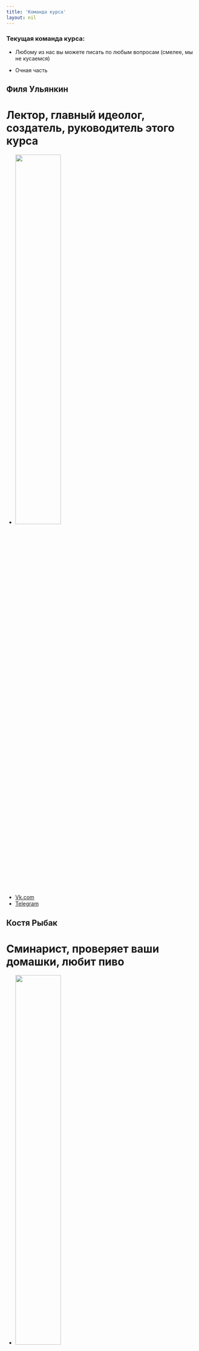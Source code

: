 ```yaml
---
title: 'Команда курса'
layout: nil
---
```



### Текущая команда курса:

* Любому из нас вы можете писать по любым вопросам (смелее, мы не кусаемся)

* Очная часть

## Филя Ульянкин
# Лектор, главный идеолог, создатель, руководитель этого курса
* <img src="https://github.com/FUlyankin/LaTeX/blob/master/docs/_includes/3FmS5FZth5c.jpg" style="width:50%">
* [Vk.com](https://vk.com/ppilif)   
* [Telegram](//telegram.me/ppilif)   

## Костя Рыбак
# Сминарист, проверяет ваши домашки, любит пиво
* <img src="https://github.com/FUlyankin/LaTeX/blob/master/docs/_includes/kQ_gS50EB3I.jpg" style="width:50%">
* [Vk.com](https://vk.com/rybakconst)   
* [Telegram](//telegram.me/rybakconst)   

* Заочная часть

## Саша Тишин
# Семинарист, научный редактор курса
* <img src="https://github.com/FUlyankin/LaTeX/blob/master/docs/_includes/IMG_3642.JPG" style="width:50%">
* [Vk.com](https://vk.com/bolshoyti)   
* [Telegram](//telegram.me/Huge_Ti)   
